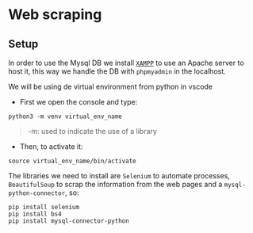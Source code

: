# Web scraping

## Setup
In order to use the Mysql DB we install [`XAMPP`](https://www.apachefriends.org/es/index.html) to use an Apache server to host it, this way we handle the DB with ``phpmyadmin`` in the localhost.

We will be using de virtual environment from python in vscode
- First we open the console and type:
```
python3 -m venv virtual_env_name
```
> -m: used to indicate the use of a library
- Then, to activate it:
```
source virtual_env_name/bin/activate
```
The libraries we need to install are `Selenium` to automate processes, `BeautifulSoup` to scrap the information from the web pages and a ``mysql-python-connector``, so:
```
pip install selenium
pip install bs4
pip install mysql-connector-python
```
